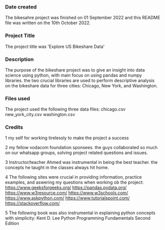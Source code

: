 
### Date created
The bikesahre project was finished on 01 September 2022 and this README file was written on the 10th October 2022.

### Project Title
The project title was 'Explore US Bikeshare Data'

### Description
The purpose of the bikeshare project was to give an insight into data science using python, with main focus on using pandas and numpy libraries. the two crucial libraries are used to perform descriptive analysis on the bikeshare data for three cities: Chicago, New York, and Washington.

### Files used
The project used the following three data files:
    chicago.csv
    new_york_city.csv
    washington.csv

### Credits
1 my self for working tirelessly to make the project a success

2 my fellow vodacom foundation sponsees. the guys collaborated so much on our whatsapp groups, solving project related questions and issues.

3 Instructor/teacher Ahmed was instrumental in being the best teacher. the concepts he taught in the classes always hit home.

4 The following sites were crucial in providing information, practice examples, and aswering my questions when working ob the project: 
    https://www.geeksforgeeks.org/
    https://pandas.pydata.org/
    https://www.w3resource.com/
    https://www.w3schools.com/
    https://www.askpython.com/
    https://www.tutorialspoint.com/
    https://stackoverflow.com/

5 The following book was also instrumental in explaining python concepts with simplicity:
            Kent D. Lee Python Programming Fundamentals Second Edition

